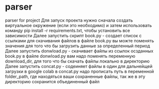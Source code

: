 # parser
parser for project
Для запуск проекта нужно сначала создать виртуальное окружение (если это необходимо) и затем использовать команду pip install -r requirements.txt, чтобы установить все зависимости
Далее запустить скрипт book.py - создает список с ссылками для скачивания файлов
в файле book.py вы можте поменять значения для того что бы загрузить данные за определенный период
Далее запустить donwload.py - скачивает файлы из ссылок осзданных book.py
в файле donwload.py вам надо поменять переменную download_dir, для того что бы скачать файлы локально в директорию
Далее запустить concat.py - содеиняет файлы в один для дальнейщей загрузки в google colab
в concat.py надо прописать путь в переменной folder_path, где находяться ваши сохраненные файлы, так же в эту директорию сохранится объединенный файл
